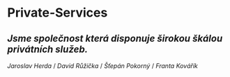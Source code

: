 # Private-Services

## *Jsme společnost která disponuje širokou škálou privátních služeb.*  
 
*Jaroslav Herda* / 
*David Růžička* / 
*Šťepán Pokorný* /
*Franta Kovářík*
